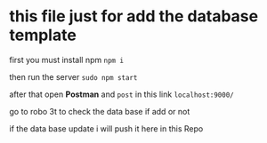 # this file just for add the database template

first you must install npm `npm i` 

then run the server `sudo npm start`

after that open **Postman** and `post` in this link `localhost:9000/`


go to robo 3t to check the data base if add or not 


if the data base update i will push it here in this Repo 
